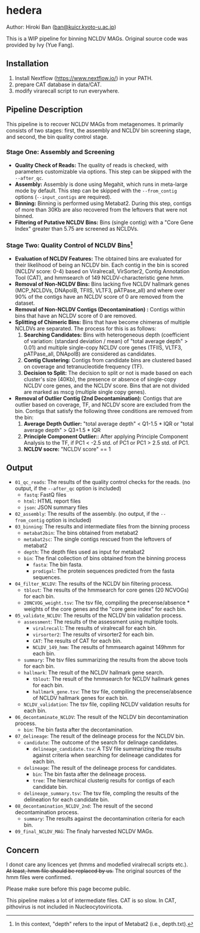# hedera
Author: Hiroki Ban (ban@kuicr.kyoto-u.ac.jp)

This is a WIP pipeline for binning NCLDV MAGs.
Original source code was provided by Ivy (Yue Fang).

## Installation
1. Install Nextflow (https://www.nextflow.io/) in your PATH.
2. prepare CAT database in data/CAT.
3. modify virarecall script to run everywhere.

## Pipeline Description

This pipeline is to recover NCLDV MAGs from metagenomes. It primarily consists of two stages: first, the assembly and NCLDV bin screening stage, and second, the bin quality control stage.

### Stage One: Assembly and Screening

- **Quality Check of Reads:** The quality of reads is checked, with parameters customizable via options. This step can be skipped with the `--after_qc`.
- **Assembly:** Assembly is done using Megahit, which runs in meta-large mode by default. This step can be skipped with the `--from_contig` options (`--input_contigs` are required).
- **Binning:** Binning is performed using Metabat2. During this step, contigs of more than 30Kb are also recovered from the leftovers that were not binned.
- **Filtering of Putative NCLDV Bins:** Bins (single contig) with a "Core Gene Index" greater than 5.75 are screened as NCLDVs.

### Stage Two: Quality Control of NCLDV Bins[^1]

- **Evaluation of NCLDV Features:** The obtained bins are evaluated for their likelihood of being an NCLDV bin. Each contig in the bin is scored (NCLDV score: 0-4) based on Viralrecall, VirSorter2, Contig Annotation Tool (CAT), and hmmsearch of 149 NCLDV-characteristic gene hmm.
- **Removal of Non-NCLDV Bins:** Bins lacking five NCLDV hallmark genes (MCP_NCLDVs, DNApolB, TFIIS, VLTF3, pATPase_all) and where over 90% of the contigs have an NCLDV score of 0 are removed from the dataset.
- **Removal of Non-NCLDV Contigs (Decontamination) :** Contigs within bins that have an NCLDV score of 0 are removed.
- **Splitting of Chimeric Bins:** Bins that have become chimeras of multiple NCLDVs are separated. The process for this is as follows:
   1. **Searching Candidates:** Bins with heterogeneous depth (coefficient of variation: (standard deviation / mean) of "total average depth" > 0.01) and multiple single-copy NCLDV core genes (TFIIS, VLTF3, pATPase_all, DNApolB) are considered as candidates.
   2. **Contig Clustering:** Contigs from candidate bins are clustered based on coverage and tetranucleotide frequency (TF).
   3. **Decision to Split:** The decision to split or not is made based on each cluster's size (40Kb), the presence or absence of single-copy NCLDV core genes, and the NCLDV score. Bins that are not divided are marked as mscg (multiple single copy genes).
- **Removal of Outlier Contig (2nd Decontamination):** Contigs that are outlier based on coverage, TF, and NCLDV score are excluded from the bin. Contigs that satisfy the following three conditions are removed from the bin:
   1. **Average Depth Outlier:** "total average depth" < Q1-1.5 \* IQR or "total average depth" > Q3+1.5 \* IQR
   2. **Principle Component Outlier:**: After applying Principle Component Analysis to the TF, if PC1 < -2.5 std. of PC1 or PC1 > 2.5 std. of PC1.
   3. **NCLDV socre:** "NCLDV score" == 1

[^1]: In this context, "depth" refers to the input of Metabat2 (i.e., depth.txt).

## Output

- `01_qc_reads`: The results of the quality control checks for the reads. (no output, if the `--after_qc` option is included)
    - `fastq`: FastQ files
    - `html`: HTML report files
    - `json`: JSON summary files
- `02_assembly`: The results of the assembly. (no output, if the `--from_contig` option is included)
- `03_binning`: The results and intermediate files from the binning process
    - `metabat2bin`: The bins obtained from metabat2
    - `metabat2sc`: The single contigs rescued from the leftovers of metabat2
    - `depth`: The depth files used as input for metabat2
    - `bin`: The final collection of bins obtained from the binning process
        - `fasta`: The bin fasta.
        - `prodigal`: The protein sequences predicted from the fasta sequences.
- `04_filter_NCLDV`: The results of the NCLDV bin filtering process.
  - `tblout`: The results of the hmmsearch for core genes (20 NCVOGs) for each bin.
  - `20NCVOG_weight.tsv`: The tsv file, compiling the precense/absence \* weights of the core genes and the "core gene index" for each bin.
- `05_validate_NCLDV`: The results of the NCLDV bin validation process.
  - `assessment`: The results of the assessment using multiple tools.
    - `viralrecall`: The results of viralrecall for each bin.
    - `virsorter2`: The results of virsorter2 for each bin.
    - `CAT`: The results of CAT for each bin.
    - `NCLDV_149_hmm`: The results of hmmsearch against 149hmm for each bin.
  - `summary`: The tsv files summarizing the results from the above tools for each bin.
  - `hallmark`: The result of the NCLDV hallmark gene search.
    - `tblout`: The result of the hmmsearch for NCLDV hallmark genes for each bin.
    - `hallmark_gene.tsv`: The tsv file, compiling the precense/absence of NCLDV hallmark genes for each bin.
  - `NCLDV_validation`: The tsv file, copiling NCLDV validation results for each bin.
- `06_decontaminate_NCLDV`: The result of the NCLDV bin decontamination process.
  - `bin`: The bin fasta after the decontamination.
- `07_delineage`: The result of the delineage process for the NCLDV bin.
  - `candidate`: The outcome of the search for delinage candidates.
    - `delineage_candidate.tsv`: A TSV file summarizing the results against criteria when searching for delineage candidates for each bin.
  - `delineage`: The result of the delineage process for candidates.
    - `bin`: The bin fasta after the delineage process.
    - `tree`: The hierarchical clusterig results for contigs of each candidate bin.
  - `delineage_summary.tsv`: The tsv file, compling the results of the delineation for each candidate bin.
- `08_decontamination_NCLDV_2nd`: The result of the second decontamination process.
  - `summary`: The results against the decontamination criteria for each bin.
- `09_final_NCLDV_MAG`: The finaly harvested NCLDV MAGs.



## Concern
I donot care any licences yet (hmms and modefied viralrecall scripts etc.).
~~At least, hmm file should be replaced by us.~~
The original sources of the hmm files were confirmed.

Please make sure before this page become public.

This pipeline makes a lot of intermediate files.
CAT is so slow.
In CAT, pithovirus is not included in Nucleocytoviricota.